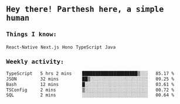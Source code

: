 <samp>
    <h2>Hey there! Parthesh here, a simple human</h2>
    <h3>Things I know: </h3>
    <code>React-Native</code> <code>Next.js</code> <code>Hono</code> <code>TypeScript</code> <code>Java</code>
    <h3>Weekly activity:</h3>
<!--START_SECTION:waka-->

```txt
TypeScript   5 hrs 2 mins    █████████████████████▒░░░   85.17 %
JSON         32 mins         ██▒░░░░░░░░░░░░░░░░░░░░░░   09.25 %
Bash         12 mins         █░░░░░░░░░░░░░░░░░░░░░░░░   03.61 %
TSConfig     2 mins          ▒░░░░░░░░░░░░░░░░░░░░░░░░   00.72 %
SQL          2 mins          ░░░░░░░░░░░░░░░░░░░░░░░░░   00.64 %
```

<!--END_SECTION:waka-->
</samp>
